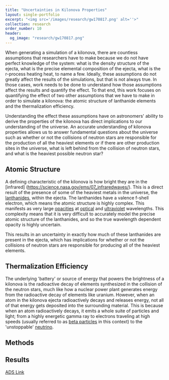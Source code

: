 ```yaml
---
title: "Uncertainties in Kilonova Properties"
layout: single-portfolio
excerpt: "<img src='/images/research/gw170817.png' alt=''>"
collection: research
order_number: 10
header: 
  og_image: "research/gw170817.png"
---
```


When generating a simulation of a kilonova, there are countless assumptions that researchers have to make because we do not have perfect knowledge of the system: what is the density structure of the ejecta, what is the precise elemental composition of the ejecta, what is the r-process heating heat, to name a few. Ideally, these assumptions do not greatly affect the results of the simulations, but that is not always true. In those cases, work needs to be done to understand how those assumptions affect the results and quantify the effect. To that end, this work focuses on quantifying the effect of two other assumptions that we have to make in order to simulate a kilonova: the atomic structure of lanthanide elements and the thermalization efficiency.

Understanding the effect these assumptions have on astronomers' ability to derive the properties of the kilonova has direct implications to our understanding of the universe. An accurate understanding of kilonova properties allows us to answer fundamental questions about the universe such as whether or not the collisions of neutron stars are responsible for the production of all the heaviest elements or if there are other production sites in the universe, what is left behind from the collision of neutron stars, and what is the heaviest possible neutron star?

## Atomic Structure

A defining characteristic of the kilonova is how bright they are in the [infrared] (https://science.nasa.gov/ems/07_infraredwaves/). This is a direct result of the presence of some of the heaviest metals in the universe, the [lanthanides](https://en.wikipedia.org/wiki/Lanthanide), within the ejecta. The lanthanides have a valence f-shell electron, which means the atomic structure is highly complex. This manifests as very large [opacities](https://en.wikipedia.org/wiki/Opacity) at [optical](https://science.nasa.gov/ems/09_visiblelight/) and [ultraviolet](https://science.nasa.gov/ems/10_ultravioletwaves/) wavelengths. This complexity means that it is very difficult to accurately model the precise atomic structure of the lanthanides, and so the true wavelength dependent opacity is highly uncertain. 

This results in an uncertainty in exactly how much of these lanthanides are present in the ejecta, which has implications for whether or not the collisions of neutron stars are responsible for producing all of the heaviest elements.

## Thermalization Efficiency

The underlying 'battery' or source of energy that powers the brightness of a kilonova is the radioactive decay of elements synthesized in the collision of the neutron stars, much like how a nuclear power plant generates energy from the radioactive decay of elements like uranium. However, when an atom in the kilonova ejecta radioactively decays and releases energy, not all of that energy gets deposited into the surrounding material. This is because when an atom radioactively decays, it emits a whole suite of particles and light; from a highly energetic gamma ray to electrons traveling at high speeds (usually referred to as [beta particles](https://en.wikipedia.org/wiki/Beta_particle) in this context) to the 'unstoppable' [neutrino](https://www.energy.gov/science/doe-explainsneutrinos).

## Methods

## Results




[ADS Link](https://ui.adsabs.harvard.edu/abs/2024arXiv240802731B/abstract)
